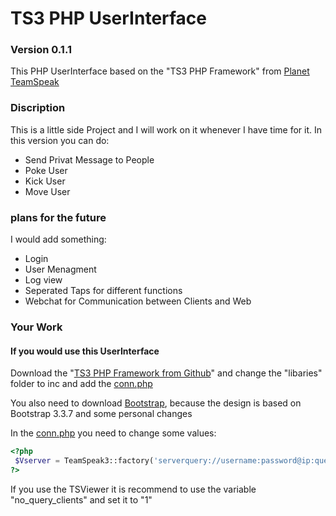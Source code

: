 # TS3 PHP UserInterface


### Version 0.1.1

This PHP UserInterface based on the "TS3 PHP Framework" from [Planet TeamSpeak]


### Discription

This is a little side Project and I will work on it whenever I have time for it. 
In this version you can do:
  - Send Privat Message to People
  - Poke User
  - Kick User
  - Move User


### plans for the future
I would add something:
 - Login
 - User Menagment
 - Log view
 - Seperated Taps for different functions
 - Webchat for Communication between Clients and Web


### Your Work
#### If you would use this UserInterface

Download the "[TS3 PHP Framework from Github]" and change the "libaries" folder to inc and add the [conn.php]

You also need to download [Bootstrap], because the design is based on Bootstrap 3.3.7 and some personal changes

In the [conn.php] you need to change some values:
 ```php
 <?php
  $Vserver = TeamSpeak3::factory('serverquery://username:password@ip:queryport/?server_port=port&nickname=name&no_query_clients=1');
 ?>
 ```
 If you use the TSViewer it is recommend to use the variable "no_query_clients" and set it to "1"


[Planet TeamSpeak]: <https://www.planetteamspeak.com/>
[conn.php]: <https://github.com/Spirit-act/ts3phpui/blob/master/inc/conn.php>
[TS3 PHP Framework from Github]: <https://github.com/planetteamspeak/ts3phpframework>
[Bootstrap]: <https://getbootstrap.com>
